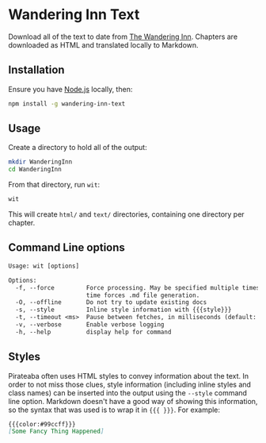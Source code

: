 # Wandering Inn Text

Download all of the text to date from
[The Wandering Inn](https://wanderinginn.com/).
Chapters are downloaded as HTML and translated locally to Markdown.

## Installation

Ensure you have [Node.js](https://nodejs.org/) locally, then:

```sh
npm install -g wandering-inn-text
```

## Usage

Create a directory to hold all of the output:

```sh
mkdir WanderingInn
cd WanderingInn
```

From that directory, run `wit`:

```sh
wit
```

This will create `html/` and `text/` directories, containing one directory per
chapter.

## Command Line options

```txt
Usage: wit [options]

Options:
  -f, --force         Force processing. May be specified multiple times.  First
                      time forces .md file generation.
  -O, --offline       Do not try to update existing docs
  -s, --style         Inline style information with {{{style}}}
  -t, --timeout <ms>  Pause between fetches, in milliseconds (default: 500)
  -v, --verbose       Enable verbose logging
  -h, --help          display help for command
```

## Styles

Pirateaba often uses HTML styles to convey information about the text.  In
order to not miss those clues, style information (including inline styles and
class names) can be inserted into the output using the `--style` command line
option.  Markdown doesn't have a good way of showing this information, so the syntax that was used is to wrap it in `{{{ }}}`. For example:

```md
{{{color:#99ccff}}}
[Some Fancy Thing Happened]
```

